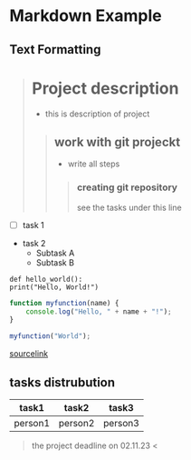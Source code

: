 # Markdown Example
## Text Formatting



> # Project description
> + this is description of project
>> ## work with git projeckt ##
>> - write all steps 
>>> ### creating git repository
>>> see the tasks under this line

- [ ] task 1
- task 2
  - Subtask A
  - Subtask B
```
def hello_world():
print("Hello, World!")
```


```javascript
function myfunction(name) {
    console.log("Hello, " + name + "!");
}

myfunction("World");
```


[sourcelink](https://www.pcg.io)

## tasks distrubution

| task1 | task2 | task3 |
|----------|----------|----------|
| person1 | person2 | person3|          




> the project deadline on 02.11.23 <






```
